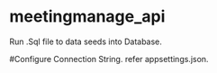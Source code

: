 # meetingmanage_api
Run  .Sql file to data seeds into Database. 

#Configure Connection String. 
refer appsettings.json.

